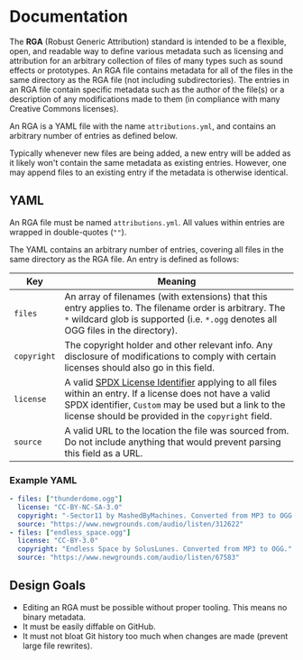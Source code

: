 # Documentation

The **RGA** (Robust Generic Attribution) standard is intended to be a flexible, open, and readable way <!--Insert more marketing bull that sounds good here!--> to define various metadata such as licensing and attribution for an arbitrary collection of files of many types such as sound effects or prototypes. An RGA file contains metadata for all of the files in the same directory as the RGA file (not including subdirectories). The entries in an RGA file contain specific metadata such as the author of the file(s) or a description of any modifications made to them (in compliance with many Creative Commons licenses).

An RGA is a YAML file with the name `attributions.yml`, and contains an arbitrary number of entries as defined below.

Typically whenever new files are being added, a new entry will be added as it likely won't contain the same metadata as existing entries. However, one may append files to an existing entry if the metadata is otherwise identical.

## YAML

An RGA file must be named `attributions.yml`. All values within entries are wrapped in double-quotes (`""`).

The YAML contains an arbitrary number of entries, covering all files in the same directory as the RGA file. An entry is defined as follows:

Key | Meaning
--- | -------
`files` | An array of filenames (with extensions) that this entry applies to. The filename order is arbitrary. The `*` wildcard glob is supported (i.e. `*.ogg` denotes all OGG files in the directory).
`copyright` | The copyright holder and other relevant info. Any disclosure of modifications to comply with certain licenses should also go in this field.
`license` | A valid [SPDX License Identifier](https://spdx.org/licenses/) applying to all files within an entry. If a license does not have a valid SPDX identifier, `Custom` may be used but a link to the license should be provided in the `copyright` field.
`source` | A valid URL to the location the file was sourced from. Do not include anything that would prevent parsing this field as a URL.

### Example YAML

```yaml
- files: ["thunderdome.ogg"]
  license: "CC-BY-NC-SA-3.0"
  copyright: "-Sector11 by MashedByMachines. Converted from MP3 to OGG."
  source: "https://www.newgrounds.com/audio/listen/312622"
- files: ["endless_space.ogg"]
  license: "CC-BY-3.0"
  copyright: "Endless Space by SolusLunes. Converted from MP3 to OGG."
  source: "https://www.newgrounds.com/audio/listen/67583"
```

## Design Goals

* Editing an RGA must be possible without proper tooling. This means no binary metadata.
* It must be easily diffable on GitHub.
* It must not bloat Git history too much when changes are made (prevent large file rewrites).
